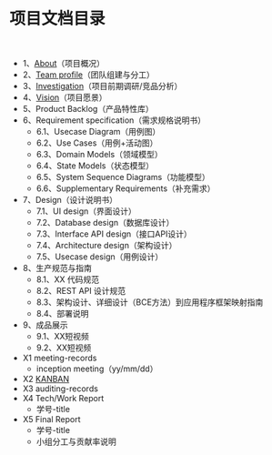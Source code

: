 # 项目文档目录

&nbsp;&nbsp;

+ 1、[About](<https://swsad.github.io/Dashboard/1-about>)（项目概况）
+ 2、[Team profile](<https://swsad.github.io/Dashboard/2-team-profile>)（团队组建与分工）
+ 3、[Investigation](<https://swsad.github.io/Dashboard/3-investigation>)（项目前期调研/竞品分析）
+ 4、[Vision](](<https://swsad.github.io/Dashboard/4-vision>))（项目愿景）
+ 5、Product Backlog（产品特性库）
+ 6、Requirement specification（需求规格说明书）
  + 6.1、Usecase Diagram（用例图）
  + 6.2、Use Cases（用例+活动图）
  + 6.3、Domain Models（领域模型）
  + 6.4、State Models（状态模型）
  + 6.5、System Sequence Diagrams（功能模型）
  + 6.6、Supplementary Requirements（补充需求）
+ 7、Design（设计说明书）
  + 7.1、UI design（界面设计）
  + 7.2、Database design（数据库设计）
  + 7.3、Interface API design（接口API设计）
  + 7.4、Architecture design（架构设计）
  + 7.5、Usecase design（用例设计）
+ 8、生产规范与指南
  + 8.1、XX 代码规范
  + 8.2、REST API 设计规范
  + 8.3、架构设计、详细设计（BCE方法）到应用程序框架映射指南
  + 8.4、部署说明
+ 9、成品展示
  + 9.1、XX短视频
  + 9.2、XX短视频
+ X1 meeting-records
  + inception meeting（yy/mm/dd）
+ X2 [KANBAN](<https://github.com/swsad/Dashboard/projects>)
+ X3 auditing-records
+ X4 Tech/Work Report
  + 学号-title
+ X5 Final Report
  + 学号-title
  + 小组分工与贡献率说明
